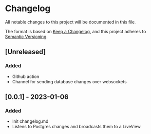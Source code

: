 # Changelog

All notable changes to this project will be documented in this file.

The format is based on [Keep a Changelog](https://keepachangelog.com/en/1.0.0/),
and this project adheres to [Semantic Versioning](https://semver.org/spec/v2.0.0.html).

## [Unreleased]

### Added

- Github action
- Channel for sending database changes over websockets

## [0.0.1] - 2023-01-06

### Added

- Init changelog.md
- Listens to Postgres changes and broadcasts them to a LiveView
